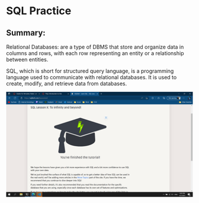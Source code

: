# SQL Practice

## Summary:

Relational Databases: are a type of DBMS that store and organize data in columns and rows, with each row representing an entity or a relationship between entities.


SQL, which is short for structured query language, is a programming language used to communicate with relational databases. It is used to create, modify, and retrieve data from databases.

![Alt text](Screenshot%202023-04-07%20202038.png)